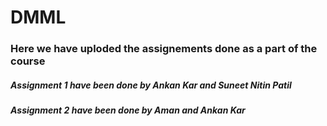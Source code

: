 # DMML

### Here we have uploded the assignements done as a part of the course


##### Assignment 1 have been done by Ankan Kar and Suneet Nitin Patil

##### Assignment 2 have been done by Aman and Ankan Kar
